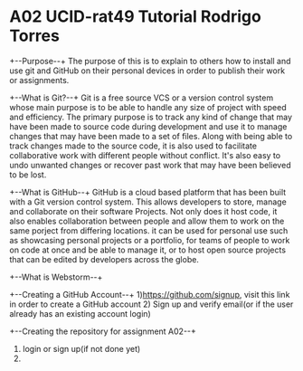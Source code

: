 # A02 UCID-rat49 Tutorial Rodrigo Torres

+--Purpose--+
The purpose of this is to explain to others how to install and use git and GitHub on their personal devices in order to publish their work or assignments. 

+--What is Git?--+
  Git is a free source VCS or a version control system whose main purpose is to be able to handle any size of project with speed and efficiency. The primary purpose is to track any kind of change that may have been made to source code during development and use it to manage changes that may have been made to a set of files. Along with being able to track changes made to the source code, it is also used to facilitate collaborative work with different people without conflict. It's also easy to undo unwanted changes or recover past work that may have been believed to be lost. 

+--What is GitHub--+
  GitHub is a cloud based platform that has been built with a Git version control system. This allows developers to store, manage and collaborate on their software Projects. Not only does it host code, it also enables collaboration between people and allow them to work on the same porject from differing locations. it can be used for personal use such as showcasing personal projects or a portfolio, for teams of people to work on code at once and be able to manage it, or to host open source projects that can be edited by developers across the globe. 

+--What is Webstorm--+


+--Creating a GitHub Account--+
1)https://github.com/signup, visit this link in order to create a GitHub account
2) Sign up and verify email(or if the user already has an existing account login)

+--Creating the repository for assignment A02--+
1) login or sign up(if not done yet)
2) 
